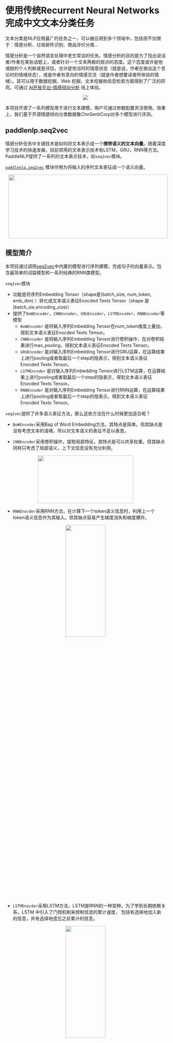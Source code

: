 # 使用传统Recurrent Neural Networks完成中文文本分类任务

文本分类是NLP应用最广的任务之一，可以被应用到多个领域中，包括但不仅限于：情感分析、垃圾邮件识别、商品评价分类...

情感分析是一个自然语言处理中老生常谈的任务。情感分析的目的是为了找出说话者/作者在某些话题上，或者针对一个文本两极的观点的态度。这个态度或许是他或她的个人判断或是评估，也许是他当时的情感状态（就是说，作者在做出这个言论时的情绪状态），或是作者有意向的情感交流（就是作者想要读者所体验的情绪）。其可以用于数据挖掘、Web 挖掘、文本挖掘和信息检索方面得到了广泛的研究。可通过 [AI开放平台-情感倾向分析](http://ai.baidu.com/tech/nlp_apply/sentiment_classify) 线上体验。

<p align="center">
<img src="https://ai-studio-static-online.cdn.bcebos.com/febb8a1478e34258953e56611ddc76cd20b412fec89845b0a4a2e6b9f8aae774" hspace='10'/> <br />
</p>

本项目开源了一系列模型用于进行文本建模，用户可通过参数配置灵活使用。效果上，我们基于开源情感倾向分类数据集ChnSentiCorp对多个模型进行评测。

## paddlenlp.seq2vec

情感分析任务中关键技术是如何将文本表示成一个**携带语义的文本向量**。随着深度学习技术的快速发展，目前常用的文本表示技术有LSTM，GRU，RNN等方法。
PaddleNLP提供了一系列的文本表示技术，如`seq2vec`模块。

[`paddlenlp.seq2vec`](../../../paddlenlp/seq2vec) 模块作用为将输入的序列文本表征成一个语义向量。

<p align="center">
<img src="https://ai-studio-static-online.cdn.bcebos.com/bbf00931c7534ab48a5e7dff5fbc2ba3ff8d459940434628ad21e9195da5d4c6" width = "500" height = "200"  hspace='10'/> <br />
</p>


## 模型简介

本项目通过调用[seq2vec](../../../paddlenlp/seq2vec/)中内置的模型进行序列建模，完成句子的向量表示。包含最简单的词袋模型和一系列经典的RNN类模型。

`seq2vec`模块

* 功能是将序列Embedding Tensor（shape是(batch_size, num_token, emb_dim) ）转化成文本语义表征Enocded Texts Tensor（shape 是(batch_sie,encoding_size)）
* 提供了`BoWEncoder`，`CNNEncoder`，`GRUEncoder`，`LSTMEncoder`，`RNNEncoder`等模型
    - `BoWEncoder` 是将输入序列Embedding Tensor在num_token维度上叠加，得到文本语义表征Enocded Texts Tensor。
    - `CNNEncoder` 是将输入序列Embedding Tensor进行卷积操作，在对卷积结果进行max_pooling，得到文本语义表征Enocded Texts Tensor。
    - `GRUEncoder` 是对输入序列Embedding Tensor进行GRU运算，在运算结果上进行pooling或者取最后一个step的隐表示，得到文本语义表征Enocded Texts Tensor。
    - `LSTMEncoder` 是对输入序列Embedding Tensor进行LSTM运算，在运算结果上进行pooling或者取最后一个step的隐表示，得到文本语义表征Enocded Texts Tensor。
    - `RNNEncoder` 是对输入序列Embedding Tensor进行RNN运算，在运算结果上进行pooling或者取最后一个step的隐表示，得到文本语义表征Enocded Texts Tensor。


`seq2vec`提供了许多语义表征方法，那么这些方法在什么时候更加适合呢？

* `BoWEncoder`采用Bag of Word Embedding方法，其特点是简单。但其缺点是没有考虑文本的语境，所以对文本语义的表征不足以表意。

* `CNNEncoder`采用卷积操作，提取局部特征，其特点是可以共享权重。但其缺点同样只考虑了局部语义，上下文信息没有充分利用。

<p align="center">
<img src="https://ai-studio-static-online.cdn.bcebos.com/2b2498edd83e49d3b017c4a14e1be68506349249b8a24cdaa214755fb51eadcd" width = "300" height = "150"  hspace='10'/> <br />
</p>

* `RNNEnocder`采用RNN方法，在计算下一个token语义信息时，利用上一个token语义信息作为其输入。但其缺点容易产生梯度消失和梯度爆炸。

<p align="center">
<img src="http://colah.github.io/posts/2015-09-NN-Types-FP/img/RNN-general.png" width = "50%" height = "30%"  hspace='10'/> <br />
</p>

* `LSTMEnocder`采用LSTM方法，LSTM是RNN的一种变种。为了学到长期依赖关系，LSTM 中引入了门控机制来控制信息的累计速度，
    包括有选择地加入新的信息，并有选择地遗忘之前累计的信息。

<p align="center">
<img src="https://ai-studio-static-online.cdn.bcebos.com/a5af1d93c69f422d963e094397a2f6ce978c30a26ab6480ab70d688dd1929de0" width = "50%" height = "30%"  hspace='10'/> <br />
</p>

* `GRUEncoder`采用GRU方法，GRU也是RNN的一种变种。一个LSTM单元有四个输入 ，因而参数是RNN的四倍，带来的结果是训练速度慢。
    GRU对LSTM进行了简化，在不影响效果的前提下加快了训练速度。

<p align="center">
<img src="https://ai-studio-static-online.cdn.bcebos.com/fc848bc2cb494b40ae42af892b756f5888770320a1fa42348cec10d3df64ee2f" width = "40%" height = "25%"  hspace='10'/> <br />
</p>


| 模型                                             | 模型介绍                                                     |
| ------------------------------------------------ | ------------------------------------------------------------ |
| BOW（Bag Of Words）                              | 非序列模型，将句子表示为其所包含词的向量的加和               |
| RNN (Recurrent Neural Network)                   | 序列模型，能够有效地处理序列信息                             |
| GRU（Gated Recurrent Unit）                      | 序列模型，能够较好地解决序列文本中长距离依赖的问题           |
| LSTM（Long Short Term Memory）                   | 序列模型，能够较好地解决序列文本中长距离依赖的问题           |
| Bi-LSTM（Bidirectional Long Short Term Memory）  | 序列模型，采用双向LSTM结构，更好地捕获句子中的语义特征       |
| Bi-GRU（Bidirectional Gated Recurrent Unit）     | 序列模型，采用双向GRU结构，更好地捕获句子中的语义特征        |
| Bi-RNN（Bidirectional Recurrent Neural Network） | 序列模型，采用双向RNN结构，更好地捕获句子中的语义特征        |
| Bi-LSTM Attention                                | 序列模型，在双向LSTM结构之上加入Attention机制，结合上下文更好地表征句子语义特征 |
| TextCNN                                          | 序列模型，使用多种卷积核大小，提取局部区域地特征             |


| 模型  | dev acc | test acc |
| ---- | ------- | -------- |
| BoW  |  0.8970 | 0.8908   |
| Bi-LSTM  | 0.9098  | 0.8983  |
| Bi-GRU  | 0.9014  | 0.8785  |
| Bi-RNN  | 0.8649  |  0.8504 |
| Bi-LSTM Attention |  0.8992 |  0.8856 |
| TextCNN  | 0.9102  | 0.9107 |


<p align="center">
<img src="https://ai-studio-static-online.cdn.bcebos.com/ecf309c20e5347399c55f1e067821daa088842fa46ad49be90de4933753cd3cf" width = "600" height = "200"  hspace='10'/> <br />
</p>



## 快速开始

### 代码结构说明

以下是本项目主要代码结构及说明：

```text
rnn/
├── deploy # 部署
│   └── python
│       └── predict.py # python预测部署示例
├── export_model.py # 动态图参数导出静态图参数脚本
├── model.py # 模型组网脚本
├── predict.py # 模型预测
├── utils.py # 数据处理工具
├── train.py # 训练模型主程序入口，包括训练、评估
└── README.md # 文档说明
```
### Env(linux or windows)
1. see here to install conda: https://www.paddlepaddle.org.cn/documentation/docs/zh/install/conda/linux-conda.html#anchor-0 

2. use conda to create python env
    2.1 conda create -n paddle_env python=3.8
    2.2 conda activate paddle_env
3. install paddle env
    3.1 conda install paddlepaddle==2.4.2 --channel https://mirrors.tuna.tsinghua.edu.cn/anaconda/cloud/Paddle/
    3.2  

### 数据准备

#### 使用PaddleNLP内置数据集

```python
from paddlenlp.datasets import load_dataset

train_ds, dev_ds, test_ds = load_dataset("chnsenticorp", splits=["train", "dev", "test"])
```


### 模型训练

我们以中文情感分类公开数据集ChnSentiCorp为示例数据集，可以运行下面的命令，在训练集（train.tsv）上进行模型训练，并在开发集（dev.tsv）验证

CPU 启动：

```shell
python train.py --vocab_path='./vocab.json' \
    --device=cpu \
    --network=bilstm \
    --lr=5e-4 \
    --batch_size=64 \
    --epochs=10 \
    --save_dir='./checkpoints'
```

GPU 启动：

```shell
unset CUDA_VISIBLE_DEVICES
python -m paddle.distributed.launch --gpus "0" train.py \
    --vocab_path='./vocab.json' \
    --device=gpu \
    --network=bilstm \
    --lr=5e-4 \
    --batch_size=64 \
    --epochs=10 \
    --save_dir='./checkpoints'
```


以上参数表示：

* `vocab_path`: 用于保存根据语料库构建的词汇表的文件路径。
* `device`: 选用什么设备进行训练，可选cpu、gpu、xpu、mlu或者npu。如使用gpu训练则参数gpus指定GPU卡号。目前xpu只支持模型网络设置为lstm，npu只支持模型网络设置为bow。
* `network`: 模型网络名称，默认为`bilstm`， 可更换为bilstm，bigru，birnn，bow，lstm，rnn，gru，bilstm_attn，cnn等。
* `lr`: 学习率， 默认为5e-5。
* `batch_size`: 运行一个batch大小，默认为64。
* `epochs`: 训练轮次，默认为10。
* `save_dir`: 训练保存模型的文件路径。
* `init_from_ckpt`: 恢复模型训练的断点路径。


程序运行时将会自动进行训练，评估，测试。同时训练过程中会自动保存模型在指定的`save_dir`中。
如：
```text
checkpoints/
├── 0.pdopt
├── 0.pdparams
├── 1.pdopt
├── 1.pdparams
├── ...
└── final.pdparams
```

**NOTE:**

* 训练脚本中停用词`stopwords`仅仅是示例作用，具体停用词使用需要根据实际应用数据进行选择。

* 如需恢复模型训练，则init_from_ckpt只需指定到文件名即可，不需要添加文件尾缀。如`--init_from_ckpt=checkpoints/0`即可，程序会自动加载模型参数`checkpoints/0.pdparams`，也会自动加载优化器状态`checkpoints/0.pdopt`。
* 使用动态图训练结束之后，还可以将动态图参数导出成静态图参数，具体代码见export_model.py。静态图参数保存在`output_path`指定路径中。
  运行方式：

```shell
python export_model.py --vocab_path=./vocab.json --network=bilstm --params_path=./checkpoints/final.pdparams --output_path=./static_graph_params
```

其中`params_path`是指动态图训练保存的参数路径，`output_path`是指静态图参数导出路径。

导出模型之后，可以用于部署，deploy/python/predict.py文件提供了python部署预测示例。运行方式：

```shell
python deploy/python/predict.py --model_file=static_graph_params.pdmodel --params_file=static_graph_params.pdiparams --network=bilstm
```

### 模型预测

启动预测：

CPU启动：

```shell
python predict.py --vocab_path='./vocab.json' \
    --device=cpu \
    --network=bilstm \
    --params_path=checkpoints/final.pdparams
```

GPU启动：

```shell
export CUDA_VISIBLE_DEVICES=0
python predict.py --vocab_path='./vocab.json' \
    --device=gpu \
    --network=bilstm \
    --params_path='./checkpoints/final.pdparams'
```

## 如何启动web服务器（网站）
python app.py
默认会开启9001端口。浏览器中输入 http://${ip}:9001/index  就可以访问。

## 如何使用visualdl去可视化训练过程
visualdl -t 0.0.0.0 -p 9001 --logdir /home/ubuntu/sents/visualdl_log_dir/cnn/
其中0.0.0.0的意思是外网可以访问，9001的意思是端口是9001， 可以把/home/ubuntu/sents/visualdl_log_dir/cnn/替换成/home/ubuntu/sents/visualdl_log_dir/lstm/去查看lstm模型的训练可视化。
如果看不到数据，或者数据不对，就用 rm -r /home/ubuntu/sents/visualdl_log_dir/${your_network}/，清空历史的数据就行。

## 如何开始训练（手动）
可以参考train.sh
例如训练cnn模型
```shell
python train.py --vocab_path='./vocab.json' \
    --device=cpu \
    --network=cnn \
    --learn_rate=5e-4 \
    --batch_size=16 \
    --epochs=10 \
    --save_dir='./checkpoints/cnn/checkpoints'
```

## 如何开始批量训练训练
bash -x train.sh
-x的能看到更多输出信息

## 如何激活paddle_cpu
conda activate paddle_cpu
如果提示没有conda，则输入 source ~/.bashrc 之后再重试。

## 如何一键误改动的代码
git restore .

## crontab 
crontab -e 编辑后台任务
crontab -l 查看后台任务

## 论文引用，关于LSTM、GRU、CNN更多信息参考：

- https://canvas.stanford.edu/files/1090785/download
- https://colah.github.io/posts/2015-08-Understanding-LSTMs/
- https://arxiv.org/abs/1412.3555
- https://arxiv.org/pdf/1506.00019
- https://arxiv.org/abs/1404.2188
